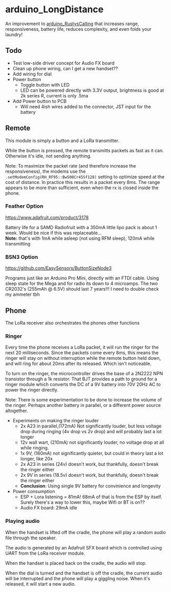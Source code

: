 # arduino_LongDistance
An improvement to [arduino_RustysCalling](https://github.com/jonmon6691/arduino_rustyscalling/) that increases range, responsiveness, battery life, reduces complexity, and even folds your laundry!

## Todo
* Test low-side driver concept for Audio FX board
* Clean up phone wiring, can I get a new handset??
* Add wiring for dial
* Power button
  * Toggle button with LED
  * LED can be powered directly with 3.3V output, brightness is good at 2k series R, current is only .5ma
* Add Power button to PCB
  * Will need 4ish wires added to the connector, JST input for the battery

## Remote
This module is simply a button and a LoRa transmitter.

While the button is pressed, the remote transmitts packets as fast as it can. Otherwise it's idle, not sending anything.

Note: To maximize the packet rate (and therefore increase the responsiveness), the modems use the `.setModemConfig(RH_RF95::Bw500Cr45Sf128)` setting to optimize speed at the cost of distance. In practice this results in a packet every 8ms. The range appears to be more than sufficient, even when the rx is closed inside the phone.

### Feather Option
https://www.adafruit.com/product/3178

Battery life for a SAMD Radiofruit with a 350mA little lipo pack is about 1 week. Would be nice if this was replaceable...
<br />
__Note:__ that's with 1mA while asleep (not using RFM sleep), 120mA while transmitting

### BSN3 Option
https://github.com/EasySensors/ButtonSizeNode3

Programs just like an Arduino Pro Mini, directly with an FTDI cable. Using sleep state for the Mega and for radio its down to 4 microamps. The two CR2032's (255mAh @ 6.5V) should last 7 years!!! I need to double check my ammeter tbh

## Phone
The LoRa receiver also orchestrates the phones other functions

### Ringer
Every time the phone receives a LoRa packet, it will run the ringer for the next 20 milliseconds. Since the packets come every 8ms, this means the ringer will stay on without interruption while the remote button held down, and will ring for about 20ms after its released. Which isn't noticeable.

To turn on the ringer, the microcontroller drives the base of a 2N2222 NPN transistor through a 1k resistor. That BJT provides a path to ground for a ringer module which converts the DC of a 9V battery into 70V 20Hz AC to power the ringer directly.

Note: There is some experimentation to be done to increase the volume of the ringer. Perhaps another battery in parallel, or a different power source altogether.

* Experiments on making the ringer louder
  * 2x A23 in parallel,(172mA) Not significantly louder, but less voltage drop during ringing (4v drop vs 2v drop) and will probably last a lot longer
  * 12v wall wart, (210mA) not significantly louder, no voltage drop at all while ringing.
  * 1x 9V, (160mA) not significantly quieter, but could in theory last a lot longer, like 20x
  * 2x A23 in series (24v) doesn't work, but thankfully, doesn't break the ringer either
  * 2x 9V in series (18.5v) doesn't work, but thankfully, doesn't break the ringer either
  * __Conclusion__: Using single 9V battery for convinience and longevity
* Power consumption
  * ESP + Lora listening = 81mA! 68mA of that is from the ESP by itself. Surely there's a way to lower this, maybe Wifi or BT is on??
  * Audio FX board: 29mA idle

### Playing audio
When the handset is lifted off the cradle, the phone will play a random audio file through the speaker.

The audio is generated by an Adafruit SFX board which is controlled using UART from the LoRa receiver module.

When the handset is placed back on the cradle, the audio will stop.

When the dial is turned and the handset is off the cradle, the current audio will be interrupted and the phone will play a giggling noise. When it's released, it will start a new audio.
